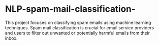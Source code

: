 # NLP-spam-mail-classification-
This project focuses on classifying spam emails using machine learning techniques. Spam mail classification is crucial for email service providers and users to filter out unwanted or potentially harmful emails from their inbox.
